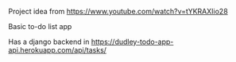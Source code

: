 Project idea from https://www.youtube.com/watch?v=tYKRAXIio28

Basic to-do list app

Has a django backend in https://dudley-todo-app-api.herokuapp.com/api/tasks/